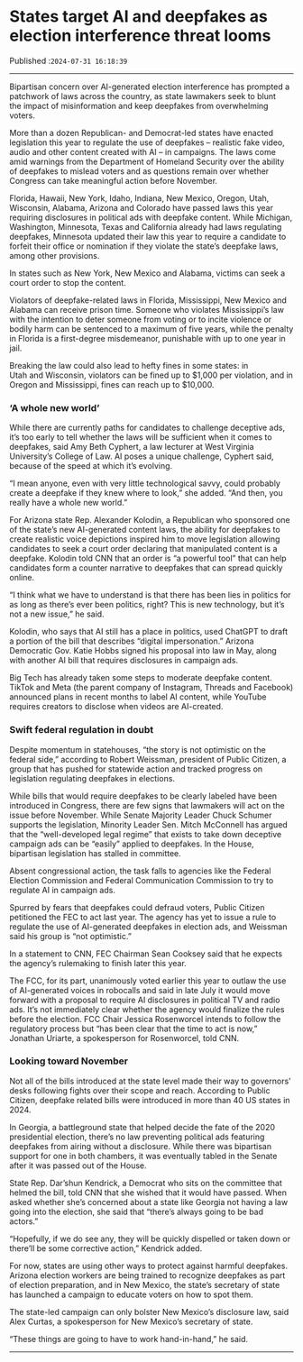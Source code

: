 # States target AI and deepfakes as election interference threat looms

Published :`2024-07-31 16:18:39`

---

Bipartisan concern over AI-generated election interference has prompted a patchwork of laws across the country, as state lawmakers seek to blunt the impact of misinformation and keep deepfakes from overwhelming voters.

More than a dozen Republican- and Democrat-led states have enacted legislation this year to regulate the use of deepfakes – realistic fake video, audio and other content created with AI – in campaigns. The laws come amid warnings from the Department of Homeland Security over the ability of deepfakes to mislead voters and as questions remain over whether Congress can take meaningful action before November.

Florida, Hawaii, New York, Idaho, Indiana, New Mexico, Oregon, Utah, Wisconsin, Alabama, Arizona and Colorado have passed laws this year requiring disclosures in political ads with deepfake content. While Michigan, Washington, Minnesota, Texas and California already had laws regulating deepfakes, Minnesota updated their law this year to require a candidate to forfeit their office or nomination if they violate the state’s deepfake laws, among other provisions.

In states such as New York, New Mexico and Alabama, victims can seek a court order to stop the content.

Violators of deepfake-related laws in Florida, Mississippi, New Mexico and Alabama can receive prison time. Someone who violates Mississippi’s law with the intention to deter someone from voting or to incite violence or bodily harm can be sentenced to a maximum of five years, while the penalty in Florida is a first-degree misdemeanor, punishable with up to one year in jail.

Breaking the law could also lead to hefty fines in some states: in Utah and Wisconsin, violators can be fined up to $1,000 per violation, and in Oregon and Mississippi, fines can reach up to $10,000.

### ‘A whole new world’

While there are currently paths for candidates to challenge deceptive ads, it’s too early to tell whether the laws will be sufficient when it comes to deepfakes, said Amy Beth Cyphert, a law lecturer at West Virginia University’s College of Law. AI poses a unique challenge, Cyphert said, because of the speed at which it’s evolving.

“I mean anyone, even with very little technological savvy, could probably create a deepfake if they knew where to look,” she added. “And then, you really have a whole new world.”

For Arizona state Rep. Alexander Kolodin, a Republican who sponsored one of the state’s new AI-generated content laws, the ability for deepfakes to create realistic voice depictions inspired him to move legislation allowing candidates to seek a court order declaring that manipulated content is a deepfake. Kolodin told CNN that an order is “a powerful tool” that can help candidates form a counter narrative to deepfakes that can spread quickly online.

“I think what we have to understand is that there has been lies in politics for as long as there’s ever been politics, right? This is new technology, but it’s not a new issue,” he said.

Kolodin, who says that AI still has a place in politics, used ChatGPT to draft a portion of the bill that describes “digital impersonation.” Arizona Democratic Gov. Katie Hobbs signed his proposal into law in May, along with another AI bill that requires disclosures in campaign ads.

Big Tech has already taken some steps to moderate deepfake content. TikTok and Meta (the parent company of Instagram, Threads and Facebook) announced plans in recent months to label AI content, while YouTube requires creators to disclose when videos are AI-created.

### Swift federal regulation in doubt

Despite momentum in statehouses, “the story is not optimistic on the federal side,” according to Robert Weissman, president of Public Citizen, a group that has pushed for statewide action and tracked progress on legislation regulating deepfakes in elections.

While bills that would require deepfakes to be clearly labeled have been introduced in Congress, there are few signs that lawmakers will act on the issue before November. While Senate Majority Leader Chuck Schumer supports the legislation, Minority Leader Sen. Mitch McConnell has argued that the “well-developed legal regime” that exists to take down deceptive campaign ads can be “easily” applied to deepfakes. In the House, bipartisan legislation has stalled in committee.

Absent congressional action, the task falls to agencies like the Federal Election Commission and Federal Communication Commission to try to regulate AI in campaign ads.

Spurred by fears that deepfakes could defraud voters, Public Citizen petitioned the FEC to act last year. The agency has yet to issue a rule to regulate the use of AI-generated deepfakes in election ads, and Weissman said his group is “not optimistic.”

In a statement to CNN, FEC Chairman Sean Cooksey said that he expects the agency’s rulemaking to finish later this year.

The FCC, for its part, unanimously voted earlier this year to outlaw the use of AI-generated voices in robocalls and said in late July it would move forward with a proposal to require AI disclosures in political TV and radio ads. It’s not immediately clear whether the agency would finalize the rules before the election. FCC Chair Jessica Rosenworcel intends to follow the regulatory process but “has been clear that the time to act is now,” Jonathan Uriarte, a spokesperson for Rosenworcel, told CNN.

### Looking toward November

Not all of the bills introduced at the state level made their way to governors’ desks following fights over their scope and reach. According to Public Citizen, deepfake related bills were introduced in more than 40 US states in 2024.

In Georgia, a battleground state that helped decide the fate of the 2020 presidential election, there’s no law preventing political ads featuring deepfakes from airing without a disclosure. While there was bipartisan support for one in both chambers, it was eventually tabled in the Senate after it was passed out of the House.

State Rep. Dar’shun Kendrick, a Democrat who sits on the committee that helmed the bill, told CNN that she wished that it would have passed. When asked whether she’s concerned about a state like Georgia not having a law going into the election, she said that “there’s always going to be bad actors.”

“Hopefully, if we do see any, they will be quickly dispelled or taken down or there’ll be some corrective action,” Kendrick added.

For now, states are using other ways to protect against harmful deepfakes. Arizona election workers are being trained to recognize deepfakes as part of election preparation, and in New Mexico, the state’s secretary of state has launched a campaign to educate voters on how to spot them.

The state-led campaign can only bolster New Mexico’s disclosure law, said Alex Curtas, a spokesperson for New Mexico’s secretary of state.

“These things are going to have to work hand-in-hand,” he said.

---

